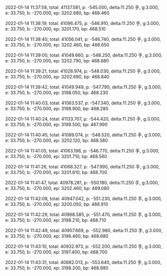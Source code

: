 2022-01-14 11:37:58, total: 41137.581, p: -545.000, delta:11.250 手, g:3.000, e: 33.750, b: -270.000, ep: 3202.680, bp: 468.460

2022-01-14 11:38:19, total: 41096.475, p: -546.910, delta:11.250 手, g:3.000, e: 33.750, b: -270.000, ep: 3201.170, bp: 468.510

2022-01-14 11:38:40, total: 41056.041, p: -546.740, delta:11.250 手, g:3.000, e: 33.750, b: -270.000, ep: 3202.460, bp: 468.650

2022-01-14 11:39:00, total: 41049.660, p: -548.250, delta:11.250 手, g:3.000, e: 33.750, b: -270.000, ep: 3202.790, bp: 468.880

2022-01-14 11:39:21, total: 41026.974, p: -548.030, delta:11.250 手, g:3.000, e: 33.750, b: -270.000, ep: 3202.690, bp: 468.840

2022-01-14 11:39:42, total: 41049.949, p: -547.790, delta:11.250 手, g:3.000, e: 33.750, b: -270.000, ep: 3198.050, bp: 468.230

2022-01-14 11:40:03, total: 41063.537, p: -547.340, delta:11.250 手, g:3.000, e: 33.750, b: -270.000, ep: 3198.900, bp: 468.280

2022-01-14 11:40:24, total: 41133.707, p: -544.420, delta:11.250 手, g:3.000, e: 33.750, b: -270.000, ep: 3199.500, bp: 467.990

2022-01-14 11:40:45, total: 41089.074, p: -546.520, delta:11.250 手, g:3.000, e: 33.750, b: -270.000, ep: 3202.120, bp: 468.580

2022-01-14 11:41:05, total: 41063.198, p: -546.770, delta:11.250 手, g:3.000, e: 33.750, b: -270.000, ep: 3201.710, bp: 468.560

2022-01-14 11:41:26, total: 41068.327, p: -547.990, delta:11.250 手, g:3.000, e: 33.750, b: -270.000, ep: 3201.610, bp: 468.700

2022-01-14 11:41:47, total: 40978.281, p: -550.180, delta:11.250 手, g:3.000, e: 33.750, b: -270.000, ep: 3202.460, bp: 469.080

2022-01-14 11:42:08, total: 40947.042, p: -551.230, delta:11.250 手, g:3.000, e: 33.750, b: -270.000, ep: 3200.050, bp: 468.910

2022-01-14 11:42:29, total: 40968.585, p: -551.470, delta:11.250 手, g:3.000, e: 33.750, b: -270.000, ep: 3198.210, bp: 468.710

2022-01-14 11:42:49, total: 40957.669, p: -552.980, delta:11.250 手, g:3.000, e: 33.750, b: -270.000, ep: 3196.460, bp: 468.680

2022-01-14 11:43:10, total: 40932.973, p: -552.200, delta:11.250 手, g:3.000, e: 33.750, b: -270.000, ep: 3197.400, bp: 468.700

2022-01-14 11:43:31, total: 40882.013, p: -553.640, delta:11.250 手, g:3.000, e: 33.750, b: -270.000, ep: 3198.200, bp: 468.980
